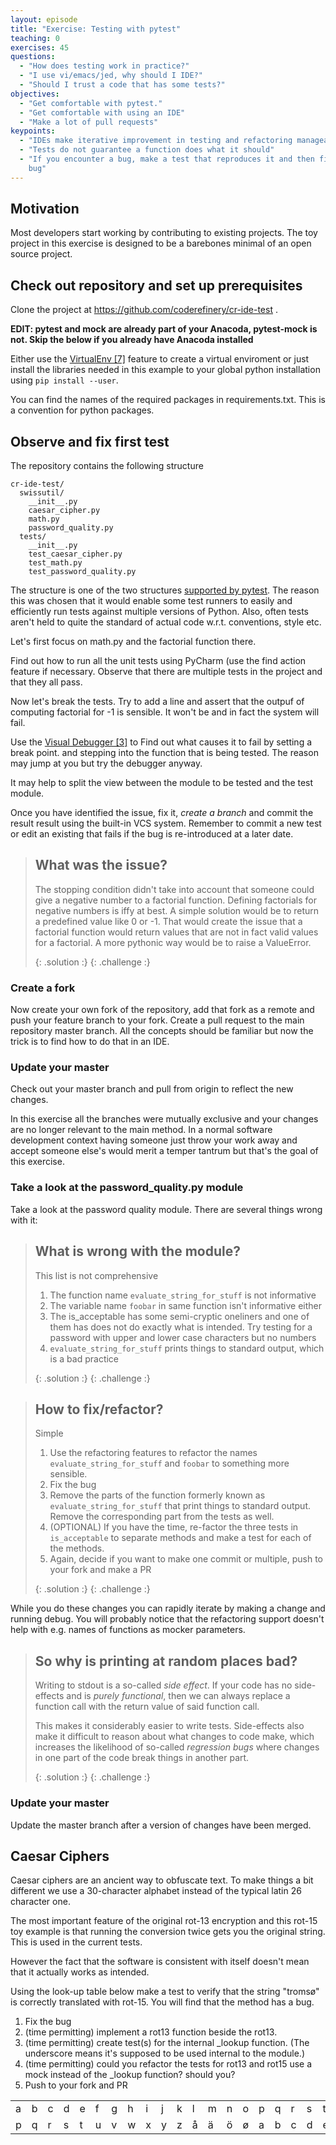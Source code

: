 ```yaml
---
layout: episode
title: "Exercise: Testing with pytest"
teaching: 0
exercises: 45
questions:
  - "How does testing work in practice?"
  - "I use vi/emacs/jed, why should I IDE?"
  - "Should I trust a code that has some tests?"
objectives:
  - "Get comfortable with pytest."
  - "Get comfortable with using an IDE"
  - "Make a lot of pull requests"
keypoints:
  - "IDEs make iterative improvement in testing and refactoring manageable"
  - "Tests do not guarantee a function does what it should"
  - "If you encounter a bug, make a test that reproduces it and then fix the
    bug"
---
```


## Motivation

Most developers start working by contributing to existing projects. The toy
project in this exercise is designed to be a barebones minimal of an open
source project.

## Check out repository and set up prerequisites

Clone the project at https://github.com/coderefinery/cr-ide-test .

**EDIT: pytest and mock are already part of your Anacoda, pytest-mock is not. Skip the below if you already
have Anacoda installed**

Either use the [VirtualEnv [7]]({{site.baseurl}}/03-features/#virtualenv-7)
feature to create a virtual enviroment or just install the libraries needed in
this example to your global python installation using `pip install --user`.

You can find the names of the required packages in requirements.txt. This is a
convention for python packages.

## Observe and fix first test

The repository contains the following structure

```
cr-ide-test/
  swissutil/
    __init__.py
    caesar_cipher.py
    math.py
    password_quality.py
  tests/
    __init__.py
    test_caesar_cipher.py
    test_math.py
    test_password_quality.py
```

The structure is one of the two structures [supported by
pytest](http://pytest.readthedocs.io/en/reorganize-docs/new-docs/user/directory_structure.html).
The reason this was chosen that it would enable some test runners to easily
and efficiently run tests against multiple versions of Python. Also, often
tests aren't held to quite the standard of actual code w.r.t. conventions,
style etc.

Let's first focus on math.py and the factorial function there.

Find out how to run all the unit tests using PyCharm (use the find action
feature if necessary. Observe that there are multiple tests in the project and
that they all pass.

Now let's break the tests. Try to add a line and assert that the outpuf of
computing factorial for -1 is sensible. It won't be and in fact the system
will fail.

Use the [Visual Debugger [3]]({{site.baseurl}}/03-features/#visual-debugger-3)
to Find out what causes it to fail by setting a break point. and stepping into
the function that is being tested. The reason may jump at you but try the
debugger anyway.

It may help to split the view between the module to be tested and the test
module.

Once you have identified the issue, fix it, *create a branch* and commit the
result result using the built-in VCS system. Remember to commit a new test or
edit an existing that fails if the bug is re-introduced at a later date.

> ## What was the issue?
>
> The stopping condition didn't take into account that someone could give a
> negative number to a factorial function. Defining factorials for negative
> numbers is iffy at best. A simple solution would be to return a predefined
> value like 0 or -1. That would create the issue that a factorial function
> would return values that are not in fact valid values for a factorial. A more pythonic way
> would be to raise a ValueError.
>
> {: .solution :}
{: .challenge :}


### Create a fork

Now create your own fork of the repository, add that fork as a remote and push
your feature branch to your fork. Create a pull request to the main repository
master branch. All the concepts should be familiar but now the trick is to
find how to do that in an IDE.

### Update your master

Check out your master branch and pull from origin to reflect the new changes.

In this exercise all the branches were mutually exclusive and your changes are
no longer relevant to the main method. In a normal software development
context having someone just throw your work away and accept someone else's
would merit a temper tantrum but that's the goal of this exercise.

### Take a look at the password_quality.py module

Take a look at the password quality module. There are several things wrong with it:

> ## What is wrong with the module?
> This list is not comprehensive
> 1. The function name `evaluate_string_for_stuff` is not informative
> 2. The variable name `foobar` in same function isn't informative either
> 3. The is_acceptable has some semi-cryptic oneliners and one of them has does not do
>  exactly what is intended. Try testing for a password with upper and lower case characters but no numbers
> 4. `evaluate_string_for_stuff` prints things to standard output, which is a bad practice
>
> {: .solution :}
{: .challenge :}


> ## How to fix/refactor?
> Simple
> 1. Use the refactoring features to refactor the names `evaluate_string_for_stuff` and
>   `foobar` to something more sensible.
> 2. Fix the bug
> 3. Remove the parts of the function formerly known as `evaluate_string_for_stuff`
>   that print things to standard output. Remove the corresponding part from the tests as well.
> 4. (OPTIONAL) If you have the time, re-factor the three tests in `is_acceptable`
>   to separate methods and make a test for each of the methods.
> 5. Again, decide if you want to make one commit or multiple, push to your fork
>   and make a PR
>
> {: .solution :}
{: .challenge :}

While you do these changes you can rapidly iterate by making a change and
running debug. You will probably notice that the refactoring support doesn't
help with e.g. names of functions as mocker parameters.

> ## So why is printing at random places bad?
> Writing to stdout is a so-called *side effect*. If your code has no
> side-effects and is *purely functional*, then we can always replace a
> function call with the return value of said function call.
>
> This makes it considerably easier to write tests. Side-effects also make it
> difficult to reason about what changes to code make, which increases the
> likelihood of so-called *regression bugs* where changes in one part of the
> code break things in another part.
>
> {: .solution :}
{: .challenge :}

### Update your master

Update the master branch after a version of changes have been merged.

## Caesar Ciphers

Caesar ciphers are an ancient way to obfuscate text. To make things a bit
different we use a 30-character alphabet instead of the typical latin 26
character one.

The most important feature of the original rot-13 encryption and this rot-15
toy example is that running the conversion twice gets you the original string.
This is used in the current tests.

However the fact that the software is consistent with itself doesn't mean that
it actually works as intended.

Using the look-up table below make a test to verify that the string "tromsø" is
correctly translated with rot-15. You will find that the method has a bug.

1. Fix the bug
2. (time permitting) implement a rot13 function beside the rot13.
3. (time permitting)  create test(s) for the internal \_lookup function. (The underscore means
   it's supposed to be used internal to the module.)
4. (time permitting) could you refactor the tests for rot13 and rot15 use a
   mock instead of the \_lookup function? should you?
5. Push to your fork and PR

<table width="100%">
  <tr>
    <td>a</td>
    <td>b</td>
    <td>c</td>
    <td>d</td>
    <td>e</td>
    <td>f</td>
    <td>g</td>
    <td>h</td>
    <td>i</td>
    <td>j</td>
    <td>k</td>
    <td>l</td>
    <td>m</td>
    <td>n</td>
    <td>o</td>
    <td>p</td>
    <td>q</td>
    <td>r</td>
    <td>s</td>
    <td>t</td>
    <td>u</td>
    <td>v</td>
    <td>w</td>
    <td>x</td>
    <td>y</td>
    <td>z</td>
    <td>å</td>
    <td>ä</td>
    <td>ö</td>
    <td>ø</td>
  </tr>
  <tr>
    <td>p</td>
    <td>q</td>
    <td>r</td>
    <td>s</td>
    <td>t</td>
    <td>u</td>
    <td>v</td>
    <td>w</td>
    <td>x</td>
    <td>y</td>
    <td>z</td>
    <td>å</td>
    <td>ä</td>
    <td>ö</td>
    <td>ø</td>
    <td>a</td>
    <td>b</td>
    <td>c</td>
    <td>d</td>
    <td>e</td>
    <td>f</td>
    <td>g</td>
    <td>h</td>
    <td>i</td>
    <td>j</td>
    <td>k</td>
    <td>l</td>
    <td>m</td>
    <td>n</td>
    <td>o</td>
  </tr>
</table>
